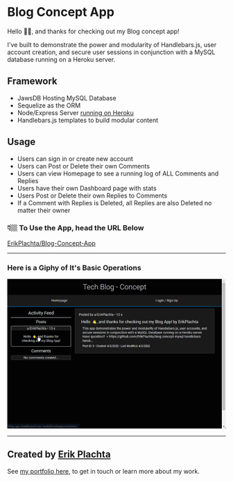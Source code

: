 # Blog Concept App

Hello 👋🏼, and thanks for checking out my Blog concept app!

I've built to demonstrate the power and modularity of Handlebars.js, user account
creation, and secure user sessions in conjunction with a MySQL database running
on a Heroku server.

## Framework

- JawsDB Hosting MySQL Database
- Sequelize as the ORM
- Node/Express Server [running on Heroku](https://blog-app-cloudhosted-mvc-modul.herokuapp.com/)
- Handlebars.js templates to build modular content

## Usage

- Users can sign in or create new account
- Users can Post or Delete their own Comments
- Users can view Homepage to see a running log of ALL Comments and Replies
- Users have their own Dashboard page with stats
- Users Post or Delete their own Replies to Comments
- If a Comment with Replies is Deleted, all Replies are also Deleted no matter their owner

### 👇🏼 **To Use the App, head the URL Below**

[ErikPlachta/Blog-Concept-App](https://blog-app-cloudhosted-mvc-modul.herokuapp.com/)

---

### Here is a Giphy of It's Basic Operations

<img src='./public/images/demo.gif' />

---

## Created by [Erik Plachta](https://www.github.com/erikplachta)

See [my portfolio here](https://erikplachta.com), to get in touch or learn more about my work.


